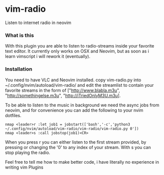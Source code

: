 # vim-radio
Listen to internet radio in neovim

### What is this
With this plugin you are able to listen to radio-streams inside your favorite text editor.
It currently only works on OSX and Neovim, but as soon as i learn vimscript i will rework it (eventually).

### Installation
You need to have VLC and Neovim installed.
copy vim-radio.py into ~/.config/nvim/autoload/vim-radio/ and edit the streamlist to contain your favorite streams 
in the form of ["http://www.blabla.m3u", "http://somethingelse.m3u", "http://iTriedOnlyM3U.m3u].

To be able to listen to the music in background we need the async jobs from neovim, and for convenience you can 
add the following to your nvim dotfiles.  
```vim
nmap <leader>r :let job1 = jobstart(['bash','-c','python3 ~/.config/nvim/autoload/vim-radio/vim-radio/vim-radio.py 0'])
nmap <leader>s :call jobstop(job1)<CR>
```
When you press <leader>r you can either listen to the first stream provided, by pressing <CR> or changing the '0' to any
index of your stream.
With <leader>s you can stop playing the radio.

Feel free to tell me how to make better code, i have literally no experience in writing vim Plugins
